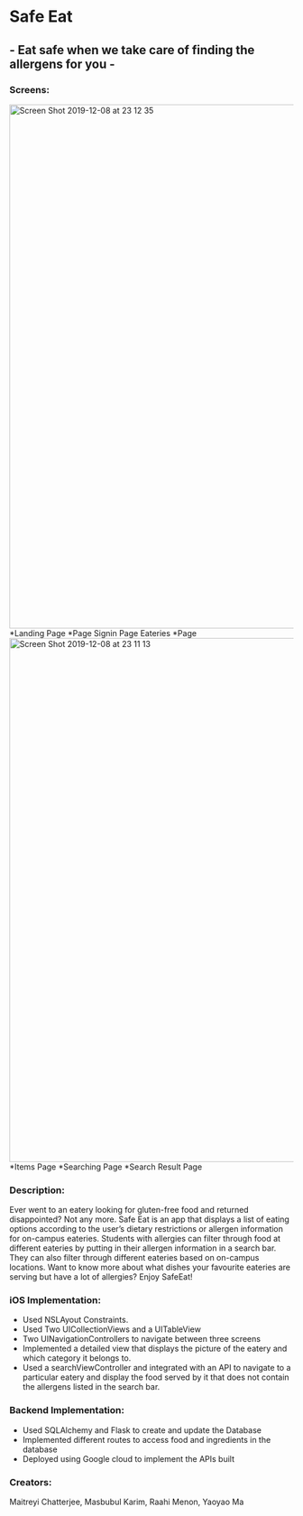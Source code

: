 # Safe Eat
## - Eat safe when we take care of finding the allergens for you -
### Screens: 

<img width="929" alt="Screen Shot 2019-12-08 at 23 12 35" src="https://user-images.githubusercontent.com/42630113/70406902-448b4c00-1a10-11ea-9f6a-09cc1684d928.png">
*Landing Page                           
*Page Signin Page Eateries              
*Page

<img width="929" alt="Screen Shot 2019-12-08 at 23 11 13" src="https://user-images.githubusercontent.com/42630113/70406858-10179000-1a10-11ea-9241-f437b2dbb0c1.png">
*Items Page                             
*Searching Page                 
*Search Result Page

### Description: 
Ever went to an eatery looking for gluten-free food and returned disappointed? Not any more. Safe Eat is an app that displays a list of eating options according to the user’s dietary restrictions or allergen information for on-campus eateries. Students with allergies can filter through food at different eateries by putting in their allergen information in a search bar. They can also filter through different eateries based on on-campus locations. Want to know more about what dishes your favourite eateries are serving but have a lot of allergies? Enjoy SafeEat!


### iOS Implementation: 
- Used NSLAyout Constraints. 
- Used Two UICollectionViews and a UITableView 
- Two UINavigationControllers to navigate between three screens
- Implemented a detailed view that displays the picture of the eatery and which category it belongs to.
- Used a searchViewController and integrated with an API to navigate to a particular eatery and display the food served by it that does not contain the allergens listed in the search bar.
                    
### Backend Implementation: 
- Used SQLAlchemy and Flask to create and update the Database
- Implemented different routes to access food and ingredients in the database
- Deployed using Google cloud to implement the APIs built
### Creators: 
Maitreyi Chatterjee, Masbubul Karim, Raahi Menon, Yaoyao Ma

